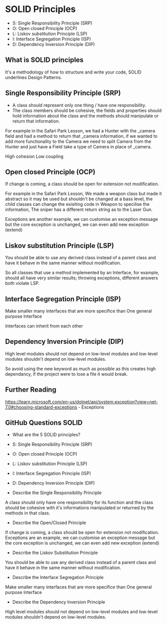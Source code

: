 # SOLID Principles 

- S: Single Responsibility Principle (SRP)
- O: Open closed Principle (OCP)
- L: Liskov substitution Principle (LSP)
- I: Interface Segregation Principle (ISP)
- D: Dependency Inversion Principle (DIP)

## What is SOLID principles 

It's a methodology of how to structure and write your code, SOLID underlines Design Patterns.

## Single Responsibility Principle (SRP)

- A class should represent only one thing / have one responsibility.
- The class members should be cohesive, the fields and properties should hold information about the class and the methods should manipulate or return that information.

For example in the Safari Park Lesson, we had a Hunter with the _camera field and had a method to return that _camera information, if we wanted to add more functionality to the Camera we need to split Camera from the Hunter and just have a Field take a type of Camera in place of _camera.

High cohesion Low coupling

## Open closed Principle (OCP)

If change is coming, a class should be open for extension not modification.

For example in the Safari Park Lesson, We made a weapon class but made it abstract so it may be used but shouldn't be changed at a bass level, the child classes can change the exisiting code in Weapon to specilise the information, The sniper has a different return string as to the Laser Gun.

Exceptions are another example, we can customise an exception message but the core exception is unchanged, we can even add new exception (extend)

## Liskov substitution Principle (LSP)

You should be able to use any derived class instead of a parent class and have it behave in the same manner without modification.

So all classes that use a method implemented by an Interface, for example, should all have very similar results; throwing exceptions, different answers both violate LSP.

## Interface Segregation Principle (ISP)

Make smaller many interfaces that are more specifice than One general purpose Interface

Interfaces can inherit from each other

## Dependency Inversion Principle (DIP)

High level modules should not depend on low-level modules and low-level modules shouldn't depend on low-level modules.

So avoid using the new keyword as much as possible as this creates high dependancy, if the project were to lose a file it would break.

## Further Reading

https://learn.microsoft.com/en-us/dotnet/api/system.exception?view=net-7.0#choosing-standard-exceptions - Exceptions

## GitHub Questions SOLID

- What are the 5 SOLID principles?

- S: Single Responsibility Principle (SRP)
- O: Open closed Principle (OCP)
- L: Liskov substitution Principle (LSP)
- I: Interface Segregation Principle (ISP)
- D: Dependency Inversion Principle (DIP)

- Describe the Single Responsibility Principle

A class should only have one responsibility for its function and the class should be cohesive with it's informations manipulated or returned by the methods in that class.

- Describe the Open/Closed Principle

If change is coming, a class should be open for extension not modification. Exceptions are an example, we can customise an exception message but the core exception is unchanged, we can even add new exception (extend)

- Describe the Liskov Substitution Principle

You should be able to use any derived class instead of a parent class and have it behave in the same manner without modification.

- Describe the Interface Segregation Principle

Make smaller many interfaces that are more specifice than One general purpose Interface

- Describe the Dependency Inversion Principle

High level modules should not depend on low-level modules and low-level modules shouldn't depend on low-level modules.
